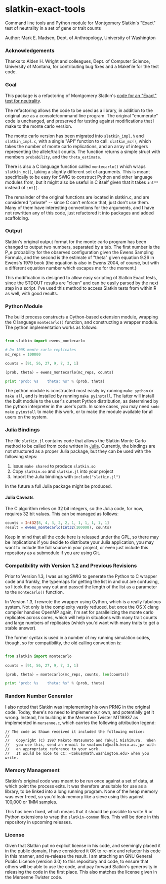 slatkin-exact-tools
===================

Command line tools and Python module for Montgomery Slatkin's "Exact" test of neutrality in a set of gene or trait counts

Author:  Mark E. Madsen, Dept. of Anthropology, University of Washington


### Acknowledgements ###

Thanks to Alden H. Wright and colleagues, Dept. of Computer Science, University of Montana, for contributing bug fixes and a Makefile for the test code.  



### Goal ###

This package is a refactoring of Montgomery Slatkin's [code for an "Exact" test for neutrality](http://ib.berkeley.edu/labs/slatkin/monty/Ewens_exact.program).  

The refactoring allows the code to be used as a library, in addition to the original use as a console/command line program.  The original "enumerate" code is unchanged, and preserved for testing against modifications that I make to the monte carlo version.  

The monte carlo version has been migrated into `slatkin_impl.h` and `slatkin_impl.c`, with a single "API" function to call: `slatkin_mc()`, which takes the number of monte carlo replications, and an array of integers representing the allele/trait counts.  The function returns a simple struct with members `probability`, and the `theta_estimate`.

There is also a C language function called `montecarlo()` which wraps `slatkin_mc()`, taking a slightly different set of arguments.  This is meant specifically to be easy for SWIG to construct Python and other language modules from, but it might also be useful in C itself given that it takes `int**` instead of `int[]`.  

The remainder of the original functions are located in slatkin.c, and are considered "private" -- since C can't enforce that, just don't use them.  Many of them have interesting conventions for the arguments, and I have not rewritten any of this code, just refactored it into packages and added scaffolding.  

### Output ###

Slatkin's original output format for the monte carlo program has been changed to output two numbers, separated by a tab.  The first number is the P_e probability for the observed configuration given the Ewens Sampling Formula, and the second is the estimate of "theta" given equation 9.26 in Ewens's 1979 book (the equation is also in Ewens 2004, of course, but with a different equation number which escapes me for the moment.)

This modification is designed to allow easy scripting of Slatkin Exact tests, since the STDOUT results are "clean" and can be easily parsed by the next step in a script.  I've used this method to access Slatkin tests from within R as well, with good results.  

### Python Module ###

The build process constructs a Cython-based extension module, wrapping the C language `montecarlo()` function, and constructing a wrapper module.  The python implementation works as follows:

```python

from slatkin import ewens_montecarlo

# Do 100K monte carlo replicates
mc_reps = 100000 

counts = [91, 56, 27, 9, 7, 3, 1]

(prob, theta) = ewens_montecarlo(mc_reps, counts)

print "prob: %s    theta: %s" % (prob, theta)

```


The python module is constructed most easily by running `make python` or `make all`, and is installed by running `make pyinstall`.  The latter will install the built module to the user's current Python distribution, as determined by the python interpreter in the user's path.  In some cases, you may need `sudo make pyinstall` to make this work, or to make the module available for all users on the system.  

### Julia Bindings ###

The file `slatkin.jl` contains code that allows the Slatkin Monte Carlo method
to be called from code written in [Julia](https://julialang.org). Currently,
the bindings are not structured as a proper Julia package, but they can be used
with the following steps:

  1. Issue `make shared` to produce `slatkin.so`
  2. Copy `slatkin.so` and `slatkin.jl` into your project
  3. Import the Julia bindings with `include("slatkin.jl")`

In the future a full Julia package might be produced.

#### Julia Caveats ####

The C algorithm relies on 32 bit integers, so the Julia code, for now, requires
32 bit values. This can be managed as follows:

```julia
counts = Int32[8, 4, 3, 2, 2, 1, 1, 1, 1, 1, 1]
result = ewens_montecarlo(Int32(100000), counts)
```

Keep in mind that all the code here is released under the GPL, so there may be
implications if you decide to distribute your Julia application, you may want
to include the full source in your project, or even just include this
repository as a submodule if you are using Git.


### Compatibility with Version 1.2 and Previous Revisions ###

Prior to Version 1.3, I was using SWIG to generate the Python to C wrapper code and frankly, the typemaps for getting the list in and out are confusing, so I took the easy way out and passed the length of the list
as a parameter to the `montecarlo()` function.  

In Version 1.3, I rewrote the wrapper using Cython, which is a really fabulous system.  Not only is the complexity vastly reduced, but once the OS X clang compiler handles OpenMP again, I'm set for parallelizing 
the monte carlo replicates across cores, which will help in situations with many trait counts and large numbers of replicates (which you'd want with many traits to get a stable answer).  

The former syntax is used in a number of my running simulation codes, though, so for compatibility, the old calling convention is:

```python

from slatkin import montecarlo
 
counts = [91, 56, 27, 9, 7, 3, 1]

(prob, theta) = montecarlo(mc_reps, counts, len(counts))

print "prob: %s    theta: %s" % (prob, theta)
```


### Random Number Generator ###

I also noted that Slatkin was implementing his own PRNG in the original code.  Today, there's no need to implement our own, and potentially get it wrong.  Instead, I'm building in the Mersenne Twister MT19937 as implemented in `mersenne.c`, which carries the following attribution legend:

```
// The code as Shawn received it included the following notice:
//
//   Copyright (C) 1997 Makoto Matsumoto and Takuji Nishimura.  When
//   you use this, send an e-mail to <matumoto@math.keio.ac.jp> with
//   an appropriate reference to your work.
//   It would be nice to CC: <Cokus@math.washington.edu> when you write.

```

### Memory Management ###

Slatkin's original code was meant to be run once against a set of data, at which point the process exits.  It was therefore unsuitable for use as a library, to be linked into a long running program.  None of the heap memory was ever freed, so you'd leak memory like a sieve using this against 100,000 or 1MM samples.  

This has been fixed, which means that it should be possible to write R or Python extensions to wrap the `slatkin-common` files.  This will be done in this repository in upcoming releases.  

### License ###

Given that Slatkin put no explicit license in his code, and seemingly placed it in the public domain, I have considered it OK to re-mix and refactor his code in this manner, and re-release the result.  I am attaching an GNU General Public License (version 3.0) to this repository and code, to ensure that others will be able to use the code, and pay forward Slatkin's generosity in releasing the code in the first place.  This also matches the license given in the Mersenne Twister code.  





